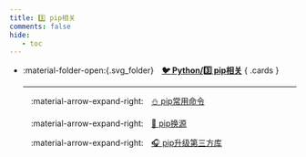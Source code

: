 ```yaml
---
title: 3️⃣ pip相关
comments: false
hide:
   - toc
---
```


<div class="grid cards index-info" markdown>

-   :material-folder-open:{.svg_folder}&emsp;__[🐦 Python/3️⃣ pip相关](./index.md)__
{ .cards }

	---

	&emsp;:material-arrow-expand-right:&emsp;[⛄ pip常用命令](./A.md)

	&emsp;:material-arrow-expand-right:&emsp;[🛁 pip换源](./B.md)

	&emsp;:material-arrow-expand-right:&emsp;[🎧 pip升级第三方库](./C.md)

</div>